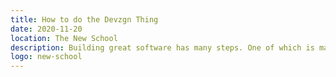 ```yaml
---
title: How to do the Devzgn Thing
date: 2020-11-20
location: The New School
description: Building great software has many steps. One of which is making sure the collaboration between the design and development teams is just right, executing to the highest level. This talk explores best practices and strategies to help you and your team grow this connection.
logo: new-school
---
```

